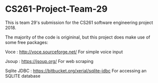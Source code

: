 # CS261-Project-Team-29
This is team 29's submission for the CS261 software engineering project 2018.

The majority of the code is origininal, but this project does make use of some free packages:

Voce : http://voce.sourceforge.net/ For simple voice input

Jsoup : https://jsoup.org/ For web scraping

Sqlite JDBC : https://bitbucket.org/xerial/sqlite-jdbc For accessing an SQLITE database
